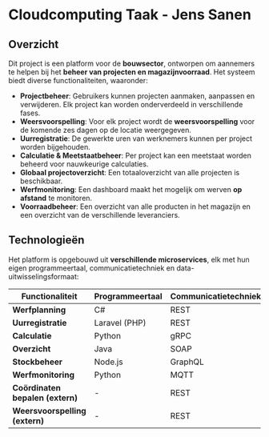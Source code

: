 # **Cloudcomputing Taak - Jens Sanen**

## **Overzicht**  
Dit project is een platform voor de **bouwsector**, ontworpen om aannemers te helpen bij het **beheer van projecten en magazijnvoorraad**. Het systeem biedt diverse functionaliteiten, waaronder:  

- **Projectbeheer**: Gebruikers kunnen projecten aanmaken, aanpassen en verwijderen. Elk project kan worden onderverdeeld in verschillende fases.  
- **Weersvoorspelling**: Voor elk project wordt de **weersvoorspelling** voor de komende zes dagen op de locatie weergegeven.  
- **Uurregistratie**: De gewerkte uren van werknemers kunnen per project worden bijgehouden.  
- **Calculatie & Meetstaatbeheer**: Per project kan een meetstaat worden beheerd voor nauwkeurige calculaties.  
- **Globaal projectoverzicht**: Een totaaloverzicht van alle projecten is beschikbaar.  
- **Werfmonitoring**: Een dashboard maakt het mogelijk om werven **op afstand** te monitoren.  
- **Voorraadbeheer**: Een overzicht van alle producten in het magazijn en een overzicht van de verschillende leveranciers.

## **Technologieën**  
Het platform is opgebouwd uit **verschillende microservices**, elk met hun eigen programmeertaal, communicatietechniek en data-uitwisselingsformaat:  

| **Functionaliteit**               | **Programmeertaal** | **Communicatietechniek** | **Dataformaat**  |
|-----------------------------------|---------------------|--------------------------|------------------|
| **Werfplanning**                  | C#                  | REST                     | JSON             |
| **Uurregistratie**                | Laravel (PHP)       | REST                     | JSON             |
| **Calculatie**                    | Python              | gRPC                     | Protobuf         |
| **Overzicht**                     | Java                | SOAP                     | XML              |
| **Stockbeheer**                   | Node.js             | GraphQL                  | JSON             |
| **Werfmonitoring**                | Python              | MQTT                     | -                |
| **Coördinaten bepalen (extern)**  | -                   | REST                     | JSON             |
| **Weersvoorspelling (extern)**    | -                   | REST                     | JSON             |

